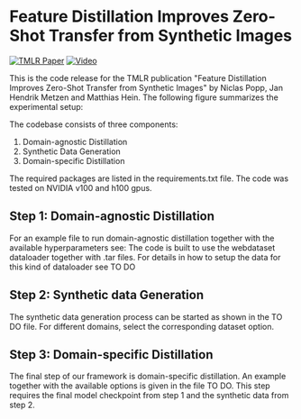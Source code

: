 # Feature Distillation Improves Zero-Shot Transfer from Synthetic Images

[![TMLR Paper](https://img.shields.io/badge/TMLR-Paper-blue)](https://openreview.net/forum?id=SP8DLl6jgb)
[![Video](https://img.shields.io/badge/YouTube-Video-red)](https://www.youtube.com/watch?v=KbdacNWGiAM)


This is the code release for the TMLR publication "Feature Distillation Improves Zero-Shot Transfer from Synthetic Images" by Niclas Popp, Jan Hendrik Metzen and Matthias Hein. The following figure summarizes the experimental setup:


The codebase consists of three components: 

1. Domain-agnostic Distillation
2. Synthetic Data Generation
3. Domain-specific Distillation

The required packages are listed in the requirements.txt file. The code was tested on NVIDIA v100 and h100 gpus.

## Step 1: Domain-agnostic Distillation
For an example file to run domain-agnostic distillation together with the available hyperparameters see: 
The code is built to use the webdataset dataloader together with .tar files. For details in how to setup the data for this kind of dataloader see TO DO

## Step 2: Synthetic data Generation
The synthetic data generation process can be started as shown in the TO DO file. 
For different domains, select the corresponding dataset option.

## Step 3: Domain-specific Distillation
The final step of our framework is domain-specific distillation.
An example together with the available options is given in the file TO DO. 
This step requires the final model checkpoint from step 1 and the synthetic data from step 2.
